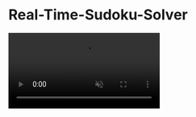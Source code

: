 # Real-Time-Sudoku-Solver
<video autoplay loop muted>
  <source src="test video.gif" type="video/gif">
</video>



